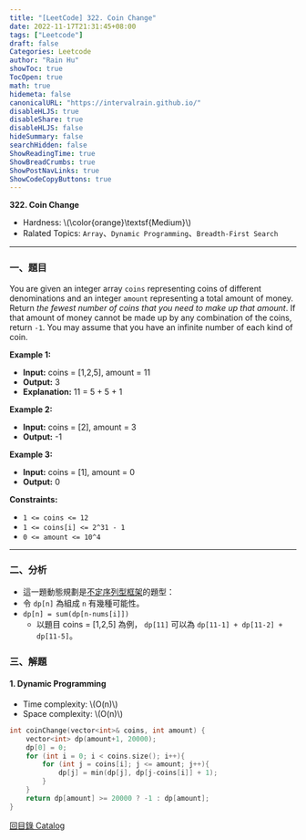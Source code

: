 ```yaml
---
title: "[LeetCode] 322. Coin Change"
date: 2022-11-17T21:31:45+08:00
tags: ["Leetcode"]
draft: false
Categories: Leetcode
author: "Rain Hu"
showToc: true
TocOpen: true
math: true
hidemeta: false
canonicalURL: "https://intervalrain.github.io/"
disableHLJS: true
disableShare: true
disableHLJS: false
hideSummary: false
searchHidden: false
ShowReadingTime: true
ShowBreadCrumbs: true
ShowPostNavLinks: true
ShowCodeCopyButtons: true
---
```

**322. Coin Change**
+ Hardness: \\(\color{orange}\textsf{Medium}\\)
+ Ralated Topics: `Array`、`Dynamic Programming`、`Breadth-First Search`
---
### 一、題目
You are given an integer array `coins` representing coins of different denominations and an integer `amount` representing a total amount of money.
Return *the fewest number of coins that you need to make up that amount*. If that amount of money cannot be made up by any combination of the coins, return `-1`.
You may assume that you have an infinite number of each kind of coin.

**Example 1:**  
+ **Input:** coins = [1,2,5], amount = 11
+ **Output:** 3
+ **Explanation:** 11 = 5 + 5 + 1

**Example 2:**
+ **Input:** coins = [2], amount = 3
+ **Output:** -1

**Example 3:**
+ **Input:** coins = [1], amount = 0
+ **Output:** 0

**Constraints:**
+ `1 <= coins <= 12`
+ `1 <= coins[i] <= 2^31 - 1`
+ `0 <= amount <= 10^4`
---

### 二、分析
+ 這一題動態規劃是[不定序列型框架](https://intervalrain.github.io/posts/cs/algo/dp/#2-%E4%B8%8D%E5%AE%9A%E5%BA%8F%E5%88%97%E5%9E%8Blis)的題型：
+ 令 `dp[n]` 為組成 `n` 有幾種可能性。
+ `dp[n] = sum(dp[n-nums[i]])`
    + 以題目 coins = [1,2,5] 為例， `dp[11]` 可以為 `dp[11-1] + dp[11-2] + dp[11-5]`。

### 三、解題
#### 1. Dynamic Programming
+ Time complexity: \\(O(n)\\)
+ Space complexity: \\(O(n)\\)
```C++
int coinChange(vector<int>& coins, int amount) {
    vector<int> dp(amount+1, 20000);
    dp[0] = 0;
    for (int i = 0; i < coins.size(); i++){
        for (int j = coins[i]; j <= amount; j++){
            dp[j] = min(dp[j], dp[j-coins[i]] + 1);
        }
    }
    return dp[amount] >= 20000 ? -1 : dp[amount];
}
```
[回目錄 Catalog](/posts/leetcode)